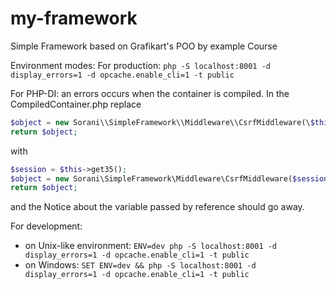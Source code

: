 # my-framework
Simple Framework based on Grafikart's POO  by example Course

Environment modes:
For production:
```php -S localhost:8001 -d display_errors=1 -d opcache.enable_cli=1 -t public```

For PHP-DI: an errors occurs when the container is compiled. In the CompiledContainer.php
replace

```php
$object = new Sorani\\SimpleFramework\\Middleware\\CsrfMiddleware(\$this->get35(), 50, '_csrf', 'csrf');
return $object;
```

with

```php
$session = $this->get35();
$object = new Sorani\SimpleFramework\Middleware\CsrfMiddleware($session, 50, '_csrf', 'csrf');
return $object;
```

and the Notice  about the variable passed by reference should go away.

For development:

- on Unix-like environment: ```ENV=dev php -S localhost:8001 -d display_errors=1 -d opcache.enable_cli=1 -t public```
- on Windows: ```SET ENV=dev && php -S localhost:8001 -d display_errors=1 -d opcache.enable_cli=1 -t public```
